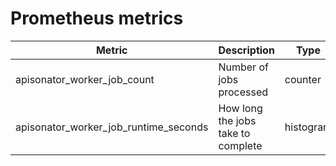 # Prometheus metrics

| Metric                                | Description                        | Type      | Labels                           |
|---------------------------------------|------------------------------------|-----------|----------------------------------|
| apisonator_worker_job_count           | Number of jobs processed           | counter   | type(ReportJob, NotifyJob, etc.) |
| apisonator_worker_job_runtime_seconds | How long the jobs take to complete | histogram | type(ReportJob, NotifyJob, etc.) |
